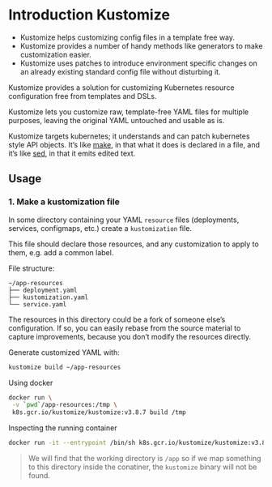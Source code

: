 # Introduction Kustomize

* Kustomize helps customizing config files in a template free way.
* Kustomize provides a number of handy methods like generators to make customization easier.
* Kustomize uses patches to introduce environment specific changes on an already existing standard config file without disturbing it.

Kustomize provides a solution for customizing Kubernetes resource configuration free from templates and DSLs.

Kustomize lets you customize raw, template-free YAML files for multiple purposes, leaving the original YAML untouched and usable as is.

Kustomize targets kubernetes; it understands and can patch kubernetes style API objects. It’s like [make](https://www.gnu.org/software/make/), in that what it does is declared in a file, and it’s like [sed](https://www.gnu.org/software/sed/), in that it emits edited text.

## Usage

### 1. Make a kustomization file

In some directory containing your YAML `resource` files (deployments, services, configmaps, etc.) create a `kustomization` file.

This file should declare those resources, and any customization to apply to them, e.g. add a common label.

File structure:

```
~/app-resources
├── deployment.yaml
├── kustomization.yaml
└── service.yaml
```

The resources in this directory could be a fork of someone else’s configuration. If so, you can easily rebase from the source material to capture improvements, because you don’t modify the resources directly.

Generate customized YAML with:

```bash
kustomize build ~/app-resources
```

Using docker 

```bash
docker run \
 -v `pwd`/app-resources:/tmp \
 k8s.gcr.io/kustomize/kustomize:v3.8.7 build /tmp
```

Inspecting the running container

```bash
docker run -it --entrypoint /bin/sh k8s.gcr.io/kustomize/kustomize:v3.8.7
```

> We will find that the working directory is `/app` so if we map something to this directory inside the conatiner, the `kustomize` binary will not be found.

